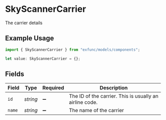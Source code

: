 # SkyScannerCarrier

The carrier details

## Example Usage

```typescript
import { SkyScannerCarrier } from "exfunc/models/components";

let value: SkyScannerCarrier = {};
```

## Fields

| Field                                                   | Type                                                    | Required                                                | Description                                             |
| ------------------------------------------------------- | ------------------------------------------------------- | ------------------------------------------------------- | ------------------------------------------------------- |
| `id`                                                    | *string*                                                | :heavy_minus_sign:                                      | The ID of the carrier. This is usually an airline code. |
| `name`                                                  | *string*                                                | :heavy_minus_sign:                                      | The name of the carrier                                 |